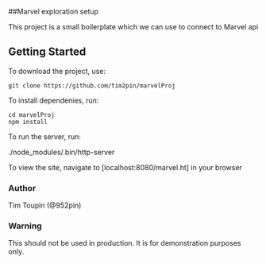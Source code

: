 ##Marvel exploration setup 

This project is a small boilerplate which we can use to connect to Marvel api

## Getting Started

To download the project, use:

```
git clone https://github.com/tim2pin/marvelProj

```

To install dependenies, run:

```
cd marvelProj
npm install
```
To run the server, run:

./node_modules/.bin/http-server

To view the site, navigate to [localhost:8080/marvel.ht] in your browser

### Author

Tim Toupin (@952pin)

### Warning

This should not be used in production. It is for demonstration purposes only.